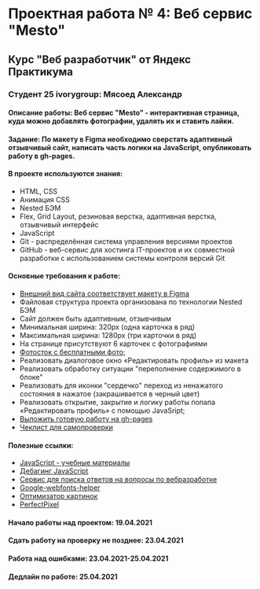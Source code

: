# Проектная работа № 4: Веб сервис "Mesto"

## Курс "Веб разработчик" от Яндекс Практикума

### Студент 25 ivorygroup: Мясоед Александр

#### Описание работы: Веб сервис "Mesto" - интерактивная страница, куда можно добавлять фотографии, удалять их и ставить лайки.

#### Задание: По макету в Figma необходимо сверстать адаптивный отзывчивый сайт, написать часть логики на JavaScript, опубликовать работу в gh-pages.

#### В проекте используются знания:
* HTML, CSS
* Анимация CSS
* Nested БЭМ
* Flex, Grid Layout, резиновая верстка, адаптивная верстка, отзывчивый интерфейс
* JavaScript
* Git - распределённая система управления версиями проектов
* GitHub - веб-сервис для хостинга IT-проектов и их совместной разработки с использованием системы контроля версий Git

#### Основные требования к работе:
* [Внешний вид сайта соответствует макету в Figma](https://www.figma.com/file/2cn9N9jSkmxD84oJik7xL7/JavaScript.-Sprint-4?node-id=0%3A1)
* Файловая структура проекта организована по технологии Nested БЭМ
* Сайт должен быть адаптивным, отзывчивым
* Минимальная ширина: 320px (одна карточка в ряд)
* Максимальная ширина: 1280px (три карточки в ряд)
* На странице присутствуют 6 карточек с фотографиями 
* [Фотосток с бесплатными фото;](https://unsplash.com/)
* Реализовать диалоговое окно  «Редактировать профиль» из макета
* Реализовать обработку ситуации "переполнение содержимого в блоке"
* Реализовать для иконки "сердечко" переход из ненажатого состояния в нажатое (закрашивается в черный цвет)
* Реализовать открытие, закрытие и логику работы попапа «Редактировать профиль» с помощью JavaSript;
* [Выложить готовую работу на gh-pages](https://praktikum.yandex.ru/trainer/web/lesson/f83d22ce-8bfe-4017-8e0f-dbf52ab92a50)
* [Чеклист для самопроверки](https://code.s3.yandex.net/web-developer/checklists/new-program/checklist-4/index.html)

#### Полезные ссылки:
* [JavaScript - учебные материалы](https://developer.mozilla.org/ru/docs/Web/JavaScript)
* [Дебагинг JavaScript](https://developer.mozilla.org/ru/docs/Web/JavaScript/Reference/Global_Objects/Error)
* [Сервис для поиска ответов на вопросы по вебразработке](https://stackoverflow.com/)
* [Google-webfonts-helper](https://google-webfonts-helper.herokuapp.com/fonts)
* [Оптимизатор картинок](https://tinypng.com/)
* [PerfectPixel](https://www.welldonecode.com/perfectpixel/)

#### Начало работы над проектом: 19.04.2021
#### Сдать работу на проверку не позднее: 23.04.2021
#### Работа над ошибками: 23.04.2021-25.04.2021
#### Дедлайн по работе: 25.04.2021

